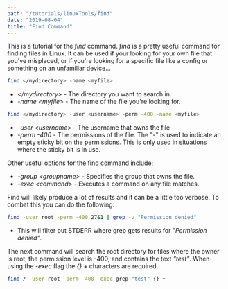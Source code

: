 ```yaml
---
path: "/tutorials/linuxTools/find"
date: "2019-08-04"
title: "Find Command"
---
```

This is a tutorial for the *find* command. *find* is a pretty useful command for finding files in Linux. It can be used if your looking for your own file that you've misplaced, or if you're looking for a specific file like a config or something on an unfamiliar device...
```bash
find </mydirectory> -name <myfile>
```
* *\</mydirectory>* - The directory you want to search in.
* *-name \<myfile>* - The name of the file you're looking for.

```bash
find </mydirectory> -user <username> -perm -400 -name <myfile>
```
* *-user \<username>* - The username that owns the file
* *-perm -400* - The permissions of the file. The "-" is used to indicate an empty sticky bit on the permissions. This is only used in situations where the sticky bit is in use.

Other useful options for the find command include:
* *-group \<groupname>* - Specifies the group that owns the file.
* *-exec \<command>* - Executes a command on any file matches.

Find will likely produce a lot of results and it can be a little too verbose. To combat this you can do the following:

```bash
find -user root -perm -400 27&1 | grep -v "Permission denied"
```
* This will filter out STDERR where grep gets results for *"Permission denied"*.

The next command will search the root directory for files where the owner is root, the permission level is -400, and contains the text *"test"*. When using the *-exec* flag the *{} +* characters are required.

```bash
find / -user root -perm -400 -exec grep "test" {} +
```